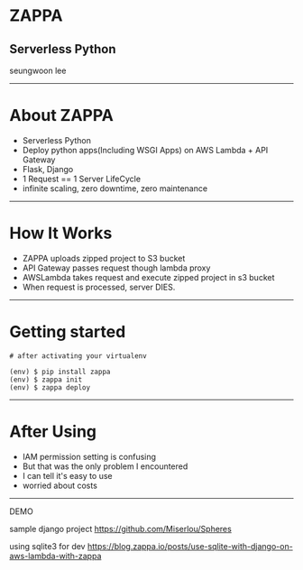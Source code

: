 <!-- $theme: gaia -->

# ZAPPA

## Serverless Python
seungwoon lee

---
# About ZAPPA

- Serverless Python
- Deploy python apps(Including WSGI Apps) on
AWS Lambda + API Gateway
- Flask, Django
- 1 Request == 1 Server LifeCycle
- infinite scaling, zero downtime, zero maintenance

---
# How It Works

- ZAPPA uploads zipped project to S3 bucket
- API Gateway passes request though lambda proxy
- AWSLambda takes request and execute zipped project in s3 bucket
- When request is processed, server DIES.

---
# Getting started

```
# after activating your virtualenv

(env) $ pip install zappa
(env) $ zappa init
(env) $ zappa deploy
```

---
# After Using

- IAM permission setting is confusing
- But that was the only problem I encountered
- I can tell it's easy to use
- worried about costs

---
DEMO

sample django project
https://github.com/Miserlou/Spheres

using sqlite3 for dev
https://blog.zappa.io/posts/use-sqlite-with-django-on-aws-lambda-with-zappa
